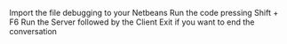 Import the file debugging to your Netbeans
Run the code pressing Shift + F6
Run the Server followed by the Client 
Exit if  you want to end the conversation

